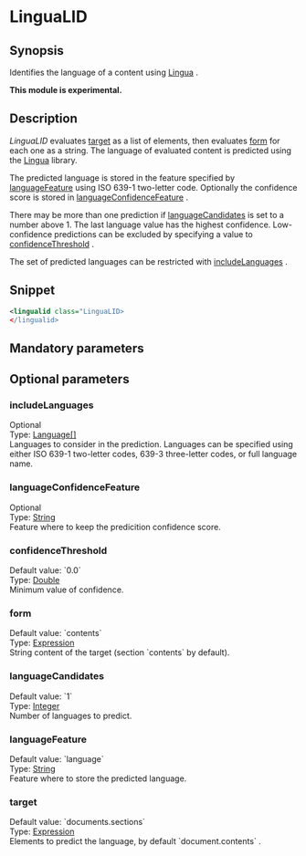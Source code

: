 <h1 class="module">LinguaLID</h1>

## Synopsis

Identifies the language of a content using [Lingua](https://github.com/pemistahl/lingua) .

**This module is experimental.**

## Description

 *LinguaLID* evaluates <a href="#target" class="param">target</a> as a list of elements, then evaluates <a href="#form" class="param">form</a> for each one as a string. The language of evaluated content is predicted using the [Lingua](https://github.com/pemistahl/lingua) library.

The predicted language is stored in the feature specified by <a href="#languageFeature" class="param">languageFeature</a> using ISO 639-1 two-letter code. Optionally the confidence score is stored in <a href="#languageConfidenceFeature" class="param">languageConfidenceFeature</a> .

There may be more than one prediction if <a href="#languageCandidates" class="param">languageCandidates</a> is set to a number above 1. The last language value has the highest confidence. Low-confidence predictions can be excluded by specifying a value to <a href="#confidenceThreshold" class="param">confidenceThreshold</a> .

The set of predicted languages can be restricted with <a href="#includeLanguages" class="param">includeLanguages</a> .

## Snippet



```xml
<lingualid class="LinguaLID>
</lingualid>
```

## Mandatory parameters

## Optional parameters

<h3 id="includeLanguages" class="param">includeLanguages</h3>

<div class="param-level param-level-optional">Optional
</div>
<div class="param-type">Type: <a href="../converter/com.github.pemistahl.lingua.api.Language%5B%5D" class="converter">Language[]</a>
</div>
Languages to consider in the prediction. Languages can be specified using either ISO 639-1 two-letter codes, 639-3 three-letter codes, or full language name.

<h3 id="languageConfidenceFeature" class="param">languageConfidenceFeature</h3>

<div class="param-level param-level-optional">Optional
</div>
<div class="param-type">Type: <a href="../converter/java.lang.String" class="converter">String</a>
</div>
Feature where to keep the predicition confidence score.

<h3 id="confidenceThreshold" class="param">confidenceThreshold</h3>

<div class="param-level param-level-default-value">Default value: `0.0`
</div>
<div class="param-type">Type: <a href="../converter/java.lang.Double" class="converter">Double</a>
</div>
Minimum value of confidence.

<h3 id="form" class="param">form</h3>

<div class="param-level param-level-default-value">Default value: `contents`
</div>
<div class="param-type">Type: <a href="../converter/fr.inra.maiage.bibliome.alvisnlp.core.corpus.expressions.Expression" class="converter">Expression</a>
</div>
String content of the target (section `contents` by default).

<h3 id="languageCandidates" class="param">languageCandidates</h3>

<div class="param-level param-level-default-value">Default value: `1`
</div>
<div class="param-type">Type: <a href="../converter/java.lang.Integer" class="converter">Integer</a>
</div>
Number of languages to predict.

<h3 id="languageFeature" class="param">languageFeature</h3>

<div class="param-level param-level-default-value">Default value: `language`
</div>
<div class="param-type">Type: <a href="../converter/java.lang.String" class="converter">String</a>
</div>
Feature where to store the predicted language.

<h3 id="target" class="param">target</h3>

<div class="param-level param-level-default-value">Default value: `documents.sections`
</div>
<div class="param-type">Type: <a href="../converter/fr.inra.maiage.bibliome.alvisnlp.core.corpus.expressions.Expression" class="converter">Expression</a>
</div>
Elements to predict the language, by default `document.contents` .

